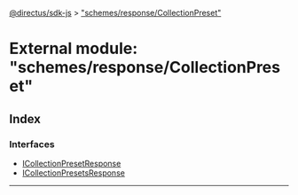 [@directus/sdk-js](../README.md) > ["schemes/response/CollectionPreset"](../modules/_schemes_response_collectionpreset_.md)

# External module: "schemes/response/CollectionPreset"

## Index

### Interfaces

* [ICollectionPresetResponse](../interfaces/_schemes_response_collectionpreset_.icollectionpresetresponse.md)
* [ICollectionPresetsResponse](../interfaces/_schemes_response_collectionpreset_.icollectionpresetsresponse.md)

---

